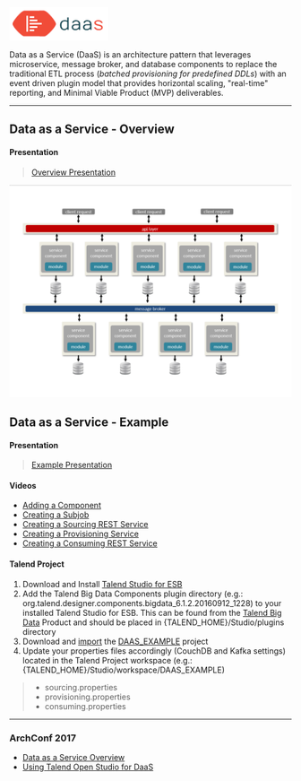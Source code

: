 ![DaaS](./img/daas-logo-medium.png?raw=true)

Data as a Service (DaaS) is an architecture pattern that leverages microservice, message broker, and database components to replace the traditional ETL process (_batched provisioning for predefined DDLs_) with an event driven plugin model that provides horizontal scaling, "real-time" reporting, and Minimal Viable Product (MVP) deliverables.

---

## Data as a Service - Overview
#### Presentation
>[Overview Presentation](./doc/Data%20as%20a%20Service.pptx)

![DaaS](img/daas-pattern.png?raw=true)


## Data as a Service - Example
#### Presentation
>[Example Presentation](./doc/Data%20as%20a%20Service%20-%20Example.pptx)

#### Videos
+ [Adding a Component](./img/01_add_component.webm)
+ [Creating a Subjob](./img/02_subjob_upsert_json_document_test_01.webm)
+ [Creating a Sourcing REST Service](./img/03_rest_sourcing_data.webm)
+ [Creating a Provisioning Service](./img/04_provisioning_data.webm)
+ [Creating a Consuming REST Service](./img/05_rest_consuming_data.webm)

#### Talend Project

1. Download and Install [Talend Studio for ESB](https://www.talend.com/download/talend-open-studio#t3)
2. Add the Talend Big Data Components plugin directory (e.g.: org.talend.designer.components.bigdata_6.1.2.20160912_1228) to your installed Talend Studio for ESB. This can be found from the [Talend Big Data](https://www.talend.com/download/talend-open-studio) Product and should be placed in {TALEND_HOME}/Studio/plugins directory
3. Download and [import](https://help.talend.com/reader/JdTBzKszzXoWvjpEJD3EBA/lMPZvSCXafXZZdxHFEHmTg) the [DAAS_EXAMPLE](./example/DAAS_EXAMPLE.zip) project
4. Update your properties files accordingly (CouchDB and Kafka settings) located in the Talend Project workspace (e.g.: {TALEND_HOME}/Studio/workspace/DAAS_EXAMPLE)
>  + sourcing.properties
>  + provisioning.properties
>  + consuming.properties

---

### ArchConf 2017
+ [Data as a Service Overview](https://archconf.com/conference/clearwater/2017/12/session?id=40289)
+ [Using Talend Open Studio for DaaS](https://archconf.com/conference/clearwater/2017/12/session?id=40290)
